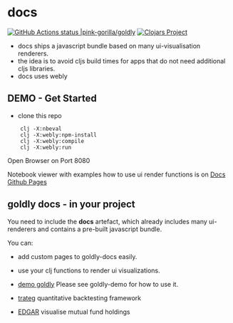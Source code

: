 # docs
[![GitHub Actions status |pink-gorilla/goldly](https://github.com/pink-gorilla/docs/workflows/CI/badge.svg)](https://github.com/pink-gorilla/docs/actions?workflow=CI)
[![Clojars Project](https://img.shields.io/clojars/v/org.pinkgorilla/goldly-docs.svg)](https://clojars.org/org.pinkgorilla/goldly-docs)

- docs ships a javascript bundle based on many ui-visualisation renderers.
- the idea is to avoid cljs build times for apps that do not need additional cljs libraries.
- docs uses webly 


## DEMO - Get Started
- clone this repo
```
    clj -X:nbeval
    clj -X:webly:npm-install
    clj -X:webly:compile
    clj -X:webly:run
```
  Open Browser on Port 8080

Notebook viewer with examples how to use ui render functions 
is on [Docs Github Pages](https://pink-gorilla.github.io/docs/)

## goldly docs - in your project 

You need to include the **docs** artefact, which already includes many ui-renderers 
and contains a pre-built javascript bundle. 

You can:
- add custom pages to goldly-docs easily.
- use your clj functions to render ui visualizations.

- [demo goldly](https://github.com/pink-gorilla/demo-goldly) Please see goldly-demo for how to use it.
- [trateg](https://github.com/clojure-quant/trateg) quantitative backtesting framework
- [EDGAR](https://github.com/clojure-quant/edgar) visualise mutual fund holdings
